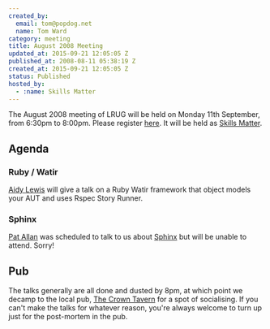 ```yaml
---
created_by:
  email: tom@popdog.net
  name: Tom Ward
category: meeting
title: August 2008 Meeting
updated_at: 2015-09-21 12:05:05 Z
published_at: 2008-08-11 05:38:19 Z
created_at: 2015-09-21 12:05:05 Z
status: Published
hosted_by:
  - :name: Skills Matter
---
```


The August 2008 meeting of LRUG will be held on Monday 11th September, from 6:30pm to 8:00pm.  Please register [here](https://skillsmatter.com/meetups/167-lrug-meeting-august).  It will be held as [Skills Matter](http://www.skillsmatter.com/).

## Agenda

### Ruby / Watir

[Aidy Lewis](http://agiletester.blogspot.com/) will give a talk on a Ruby Watir framework that object models your AUT and uses Rspec Story Runner.

### Sphinx

[Pat Allan](http://freelancing-gods.com/) was scheduled to talk to us about [Sphinx](http://sphinxsearch.com/) but will be unable to attend.  Sorry!

## Pub

The talks generally are all done and dusted by 8pm, at which point we decamp to the local pub, [The Crown Tavern](http://fancyapint.com/pubs/pub199.html) for a spot of socialising.  If you can't make the talks for whatever reason, you're always welcome to turn up just for the post-mortem in the pub.

